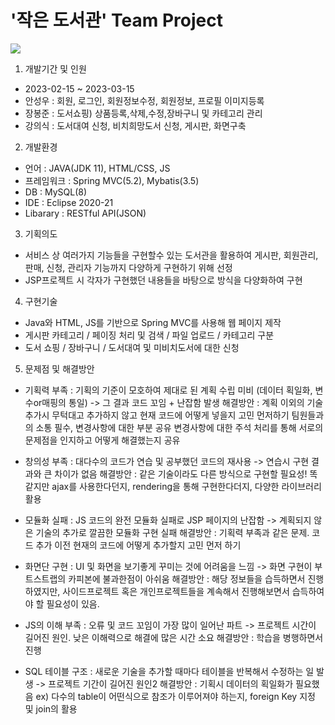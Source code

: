 # '작은 도서관' Team Project

<img src ='https://user-images.githubusercontent.com/124545931/226240728-ae7244f1-0b62-4595-99b8-5f58b1b22237.mp4'>


1. 개발기간 및 인원
  - 2023-02-15 ~ 2023-03-15
  - 안성우 : 회원, 로그인, 회원정보수정, 회원정보, 프로필 이미지등록
  - 장봉준 : 도서쇼핑) 상품등록,삭제,수정,장바구니 및 카테고리 관리
  - 강의식 : 도서대여 신청, 비치희망도서 신청, 게시판, 화면구축

2. 개발환경
  - 언어 : JAVA(JDK 11), HTML/CSS, JS
  - 프레임워크 : Spring MVC(5.2), Mybatis(3.5)
  - DB : MySQL(8)
  - IDE : Eclipse 2020-21 
  - Libarary : RESTful API(JSON)

3. 기획의도
  - 서비스 상 여러가지 기능들을 구현할수 있는 도서관을 활용하여 게시판, 회원관리, 판매, 신청, 관리자 기능까지
    다양하게 구현하기 위해 선정
  - JSP프로젝트 시 각자가 구현했던 내용들을 바탕으로 방식을 다양화하여 구현

4. 구현기술
  - Java와 HTML, JS를 기반으로 Spring MVC를 사용해 웹 페이지 제작
  - 게시판 카테고리 / 페이징 처리 및 검색 / 파일 업로드 / 카테고리 구분 
  - 도서 쇼핑 / 장바구니 / 도서대여 및 미비치도서에 대한 신청

5. 문제점 및 해결방안
  - 기획력 부족 : 기획의 기준이 모호하여 제대로 된 계획 수립 미비
                (데이터 획일화, 변수or매핑의 통일)
                -> 그 결과 코드 꼬임 + 난잡함 발생
    해결방안 : 계획 이외의 기술 추가시 무턱대고 추가하지 않고
              현재 코드에 어떻게 넣을지 고민 먼저하기
              팀원들과의 소통 필수, 변경사항에 대한 부분 공유
              변경사항에 대한 주석 처리를 통해 서로의 문제점을 인지하고 어떻게 해결했는지 공유

  - 창의성 부족 : 대다수의 코드가 연습 및 공부했던 코드의 재사용
                -> 연습시 구현 결과와 큰 차이가 없음
    해결방안 : 같은 기술이라도 다른 방식으로 구현할 필요성!
              똑같지만 ajax를 사용한다던지, rendering을 통해 구현한다더지, 다양한 라이브러리 활용

  - 모듈화 실패 : JS 코드의 완전 모듈화 실패로 JSP 페이지의 난잡함
                -> 계획되지 않은 기술의 추가로 깔끔한 모듈화 구현 실패
    해결방안 : 기획력 부족과 같은 문제. 코드 추가 이전 현재의 코드에
              어떻게 추가할지 고민 먼저 하기

  - 화면단 구현 : UI 및 화면을 보기좋게 꾸미는 것에 어려움을 느낌
                -> 화면 구현이 부트스트랩의 카피본에 불과한점이 아쉬움
    해결방안 : 해당 정보들을 습득하면서 진행 하였지만, 사이드프로젝트 혹은 개인프로젝트들을 계속해서 진행해보면서 습득하여야 할 필요성이 있음.

  - JS의 이해 부족 : 오류 및 코드 꼬임이 가장 많이 일어난 파트
                -> 프로젝트 시간이 길어진 원인. 낮은 이해력으로 해결에 많은 시간 소요
    해결방안 : 학습을 병행하면서 진행

  - SQL 테이블 구조 : 새로운 기술을 추가할 때마다 테이블을 반복해서 수정하는 일 발생
                -> 프로젝트 기간이 길어진 원인2
    해결방안 : 기획시 데이터의 획일화가 필요했음 
            ex) 다수의 table이 어떤식으로 참조가 이루어져야 하는지, foreign Key 지정 및 join의 활용
